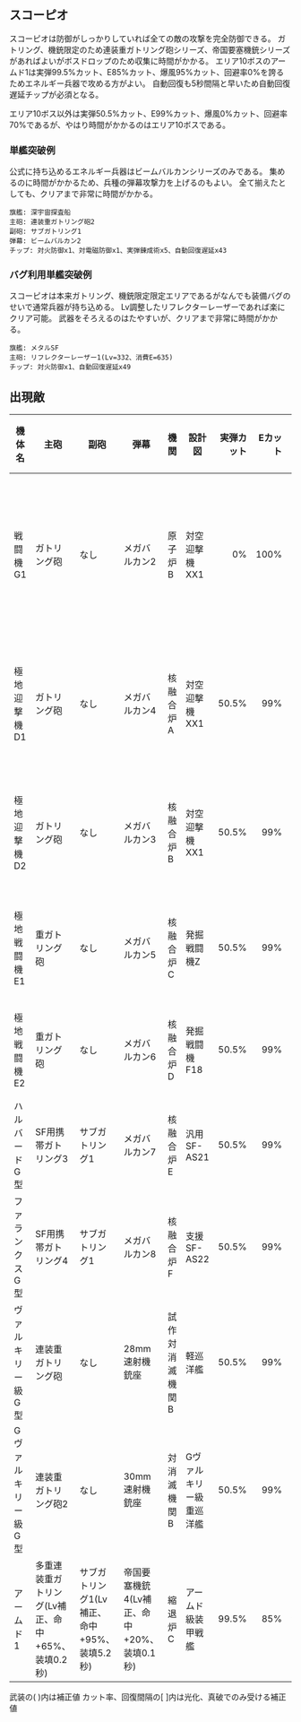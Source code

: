 ## スコーピオ

スコーピオは防御がしっかりしていれば全ての敵の攻撃を完全防御できる。
ガトリング、機銃限定のため連装重ガトリング砲シリーズ、帝国要塞機銃シリーズがあればよいがボスドロップのため収集に時間がかかる。
エリア10ボスのアームド1は実弾99.5%カット、E85%カット、爆風95%カット、回避率0%を誇るためエネルギー兵器で攻める方がよい。
自動回復も5秒間隔と早いため自動回復遅延チップが必須となる。

エリア10ボス以外は実弾50.5%カット、E99%カット、爆風0%カット、回避率70%であるが、やはり時間がかかるのはエリア10ボスである。

### 単艦突破例

公式に持ち込めるエネルギー兵器はビームバルカンシリーズのみである。
集めるのに時間がかかるため、兵種の弾幕攻撃力を上げるのもよい。
全て揃えたとしても、クリアまで非常に時間がかかる。

```
旗艦: 深宇宙探査船
主砲: 連装重ガトリング砲2
副砲: サブガトリング1
弾幕: ビームバルカン2
チップ: 対火防御x1、対電磁防御x1、実弾錬成術x5、自動回復遅延x43
```

### バグ利用単艦突破例

スコーピオは本来ガトリング、機銃限定限定エリアであるがなんでも装備バグのせいで通常兵器が持ち込める。
Lv調整したリフレクターレーザーであれば楽にクリア可能。
武器をそろえるのはたやすいが、クリアまで非常に時間がかかる。

```
旗艦: メタルSF
主砲: リフレクターレーザー1(Lv=332、消費E=635)
チップ: 対火防御x1、自動回復遅延x49
```

## 出現敵

| 機体名             | 主砲                                              | 副砲                                         | 弾幕                                       | 機関            | 設計図                  | 実弾カット | Eカット | 爆風カット | 回避率 | 爆風回避率 | 回復間隔 | 登場ステージ                         |
|--------------------|---------------------------------------------------|----------------------------------------------|--------------------------------------------|-----------------|-------------------------|-----------:|--------:|-----------:|-------:|-----------:|----------|--------------------------------------|
| 戦闘機G1           | ガトリング砲                                      | なし                                         | メガバルカン2                              | 原子炉B         | 対空迎撃機XX1           |         0% |    100% |         0% |    75% |        50% | なし     | 1、1ボス、2、3、4、5、6、7、8、9、10 |
| 極地迎撃機D1       | ガトリング砲                                      | なし                                         | メガバルカン4                              | 核融合炉A       | 対空迎撃機XX1           |      50.5% |     99% |         0% |    70% |        70% | なし     | 2ボス、3、4、5、6、7、8、9、10       |
| 極地迎撃機D2       | ガトリング砲                                      | なし                                         | メガバルカン3                              | 核融合炉B       | 対空迎撃機XX1           |      50.5% |     99% |         0% |    70% |        70% | なし     | 3ボス、4、5、6、7、8、9、10          |
| 極地戦闘機E1       | 重ガトリング砲                                    | なし                                         | メガバルカン5                              | 核融合炉C       | 発掘戦闘機Z             |      50.5% |     99% |         0% |    70% |        70% | なし     | 4ボス、5、6、7、8、9、10             |
| 極地戦闘機E2       | 重ガトリング砲                                    | なし                                         | メガバルカン6                              | 核融合炉D       | 発掘戦闘機F18           |      50.5% |     99% |         0% |    70% |        70% | なし     | 5ボス、6、7、8、9、10                |
| ハルバードG型      | SF用携帯ガトリング3                               | サブガトリング1                              | メガバルカン7                              | 核融合炉E       | 汎用SF-AS21             |      50.5% |     99% |         0% |    70% |        70% | なし     | 6、6ボス、7、8、9、10                |
| ファランクスG型    | SF用携帯ガトリング4                               | サブガトリング1                              | メガバルカン8                              | 核融合炉F       | 支援SF-AS22             |      50.5% |     99% |         0% |    70% |        70% | なし     | 7ボス、8、9、10                      |
| ヴァルキリー級G型  | 連装重ガトリング砲                                | なし                                         | 28mm速射機銃座                             | 試作対消滅機関B | 軽巡洋艦                |      50.5% |     99% |         0% |    70% |        70% | なし     | 8ボス、9、10                         |
| Gヴァルキリー級G型 | 連装重ガトリング砲2                               | なし                                         | 30mm速射機銃座                             | 対消滅機関B     | Gヴァルキリー級重巡洋艦 |      50.5% |     99% |         0% |    70% |        70% | なし     | 9ボス、10                            |
| アームド1          | 多重連装重ガトリング(Lv補正、命中+65%、装填0.2秒) | サブガトリング1(Lv補正、命中+95%、装填5.2秒) | 帝国要塞機銃4(Lv補正、命中+20%、装填0.1秒) | 縮退炉C         | アームド級装甲戦艦      |      99.5% |     85% |        95% |     0% |         0% | 5秒      | 10ボス                               |

武装の( )内は補正値
カット率、回復間隔の[ ]内は光化、真破でのみ受ける補正値
